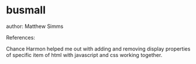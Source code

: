 # busmall


author:
Matthew Simms 


References:

Chance Harmon helped me out with adding and removing display properties of specific item of html with javascript and css working together. 